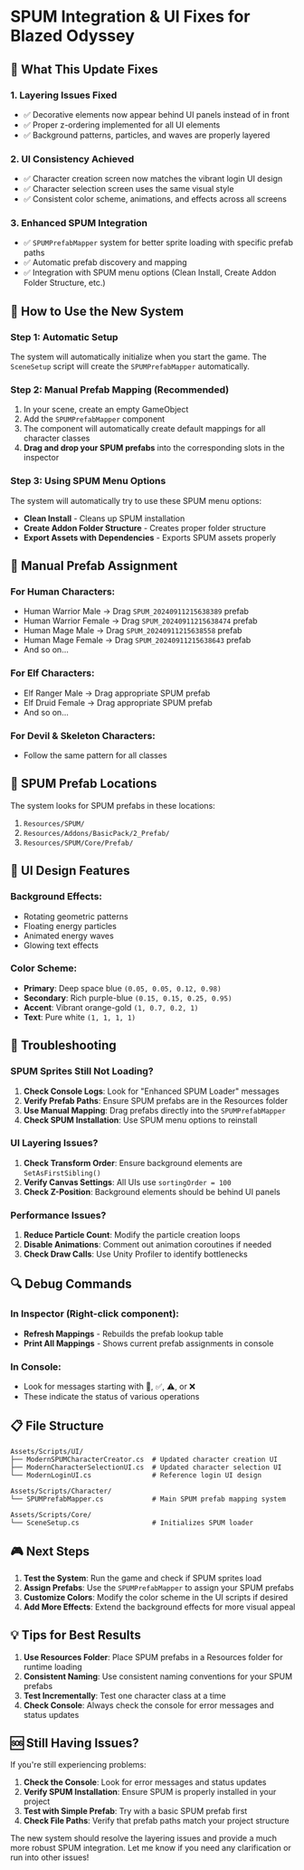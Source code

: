 # SPUM Integration & UI Fixes for Blazed Odyssey

## 🎯 What This Update Fixes

### 1. **Layering Issues Fixed**
- ✅ Decorative elements now appear behind UI panels instead of in front
- ✅ Proper z-ordering implemented for all UI elements
- ✅ Background patterns, particles, and waves are properly layered

### 2. **UI Consistency Achieved**
- ✅ Character creation screen now matches the vibrant login UI design
- ✅ Character selection screen uses the same visual style
- ✅ Consistent color scheme, animations, and effects across all screens

### 3. **Enhanced SPUM Integration**
- ✅ `SPUMPrefabMapper` system for better sprite loading with specific prefab paths
- ✅ Automatic prefab discovery and mapping
- ✅ Integration with SPUM menu options (Clean Install, Create Addon Folder Structure, etc.)

## 🚀 How to Use the New System

### **Step 1: Automatic Setup**
The system will automatically initialize when you start the game. The `SceneSetup` script will create the `SPUMPrefabMapper` automatically.

### **Step 2: Manual Prefab Mapping (Recommended)**
1. In your scene, create an empty GameObject
2. Add the `SPUMPrefabMapper` component
3. The component will automatically create default mappings for all character classes
4. **Drag and drop your SPUM prefabs** into the corresponding slots in the inspector

### **Step 3: Using SPUM Menu Options**
The system will automatically try to use these SPUM menu options:
- **Clean Install** - Cleans up SPUM installation
- **Create Addon Folder Structure** - Creates proper folder structure
- **Export Assets with Dependencies** - Exports SPUM assets properly

## 🔧 Manual Prefab Assignment

### **For Human Characters:**
- Human Warrior Male → Drag `SPUM_20240911215638389` prefab
- Human Warrior Female → Drag `SPUM_20240911215638474` prefab
- Human Mage Male → Drag `SPUM_20240911215638558` prefab
- Human Mage Female → Drag `SPUM_20240911215638643` prefab
- And so on...

### **For Elf Characters:**
- Elf Ranger Male → Drag appropriate SPUM prefab
- Elf Druid Female → Drag appropriate SPUM prefab
- And so on...

### **For Devil & Skeleton Characters:**
- Follow the same pattern for all classes

## 📁 SPUM Prefab Locations

The system looks for SPUM prefabs in these locations:
1. `Resources/SPUM/`
2. `Resources/Addons/BasicPack/2_Prefab/`
3. `Resources/SPUM/Core/Prefab/`

## 🎨 UI Design Features

### **Background Effects:**
- Rotating geometric patterns
- Floating energy particles
- Animated energy waves
- Glowing text effects

### **Color Scheme:**
- **Primary**: Deep space blue `(0.05, 0.05, 0.12, 0.98)`
- **Secondary**: Rich purple-blue `(0.15, 0.15, 0.25, 0.95)`
- **Accent**: Vibrant orange-gold `(1, 0.7, 0.2, 1)`
- **Text**: Pure white `(1, 1, 1, 1)`

## 🐛 Troubleshooting

### **SPUM Sprites Still Not Loading?**
1. **Check Console Logs**: Look for "Enhanced SPUM Loader" messages
2. **Verify Prefab Paths**: Ensure SPUM prefabs are in the Resources folder
3. **Use Manual Mapping**: Drag prefabs directly into the `SPUMPrefabMapper`
4. **Check SPUM Installation**: Use SPUM menu options to reinstall

### **UI Layering Issues?**
1. **Check Transform Order**: Ensure background elements are `SetAsFirstSibling()`
2. **Verify Canvas Settings**: All UIs use `sortingOrder = 100`
3. **Check Z-Position**: Background elements should be behind UI panels

### **Performance Issues?**
1. **Reduce Particle Count**: Modify the particle creation loops
2. **Disable Animations**: Comment out animation coroutines if needed
3. **Check Draw Calls**: Use Unity Profiler to identify bottlenecks

## 🔍 Debug Commands

### **In Inspector (Right-click component):**
- **Refresh Mappings** - Rebuilds the prefab lookup table
- **Print All Mappings** - Shows current prefab assignments in console

### **In Console:**
- Look for messages starting with 🔧, ✅, ⚠️, or ❌
- These indicate the status of various operations

## 📋 File Structure

```
Assets/Scripts/UI/
├── ModernSPUMCharacterCreator.cs  # Updated character creation UI
├── ModernCharacterSelectionUI.cs  # Updated character selection UI
└── ModernLoginUI.cs               # Reference login UI design

Assets/Scripts/Character/
└── SPUMPrefabMapper.cs            # Main SPUM prefab mapping system

Assets/Scripts/Core/
└── SceneSetup.cs                  # Initializes SPUM loader
```

## 🎮 Next Steps

1. **Test the System**: Run the game and check if SPUM sprites load
2. **Assign Prefabs**: Use the `SPUMPrefabMapper` to assign your SPUM prefabs
3. **Customize Colors**: Modify the color scheme in the UI scripts if desired
4. **Add More Effects**: Extend the background effects for more visual appeal

## 💡 Tips for Best Results

1. **Use Resources Folder**: Place SPUM prefabs in a Resources folder for runtime loading
2. **Consistent Naming**: Use consistent naming conventions for your SPUM prefabs
3. **Test Incrementally**: Test one character class at a time
4. **Check Console**: Always check the console for error messages and status updates

## 🆘 Still Having Issues?

If you're still experiencing problems:

1. **Check the Console**: Look for error messages and status updates
2. **Verify SPUM Installation**: Ensure SPUM is properly installed in your project
3. **Test with Simple Prefab**: Try with a basic SPUM prefab first
4. **Check File Paths**: Verify that prefab paths match your project structure

The new system should resolve the layering issues and provide a much more robust SPUM integration. Let me know if you need any clarification or run into other issues!
